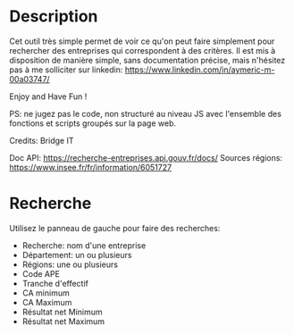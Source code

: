 # Description
Cet outil très simple permet de voir ce qu'on peut faire simplement pour rechercher des entreprises qui correspondent à des critères.
Il est mis à disposition de manière simple, sans documentation précise, mais n'hésitez pas à me solliciter sur linkedin: https://www.linkedin.com/in/aymeric-m-00a03747/

Enjoy and Have Fun !

PS: ne jugez pas le code, non structuré au niveau JS avec l'ensemble des fonctions et scripts groupés sur la page web. 

Credits: Bridge IT

Doc API: https://recherche-entreprises.api.gouv.fr/docs/
Sources régions: https://www.insee.fr/fr/information/6051727

# Recherche

Utilisez le panneau de gauche pour faire des recherches:
- Recherche: nom d'une entreprise
- Département: un ou plusieurs
- Régions: une ou plusieurs
- Code APE
- Tranche d'effectif
- CA minimum
- CA Maximum
- Résultat net Minimum
- Résultat net Maximum
